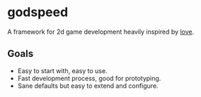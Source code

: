 # godspeed

A framework for 2d game development heavily inspired by [love](https://love2d.org/). 

## Goals

- Easy to start with, easy to use.
- Fast development process, good for prototyping.
- Sane defaults but easy to extend and configure.
